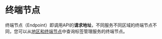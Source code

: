 # 终端节点<a name="zh-cn_topic_0170587800"></a>

终端节点（Endpoint）即调用API的**请求地址**，不同服务不同区域的终端节点不同，您可以从[地区和终端节点](https://developer.huaweicloud.com/endpoint?TMS)中查询标签管理服务的终端节点。

